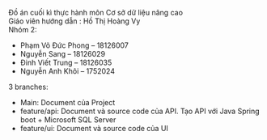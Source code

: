 Đồ án cuối kì thực hành môn Cơ sở dữ liệu nâng cao<br>
Giáo viên hướng dẫn : Hồ Thị Hoàng Vy<br>
Nhóm 2: 
- Phạm Võ Đức Phong – 18126007
- Nguyễn Sang – 18126029
- Đinh Viết Trung – 18126035
- Nguyễn Anh Khôi – 1752024

3 branches: 
- Main: Document của Project
- feature/api: Document và source code của API. Tạo API với Java Spring boot + Microsoft SQL Server
- feature/ui: Document và source code của UI   